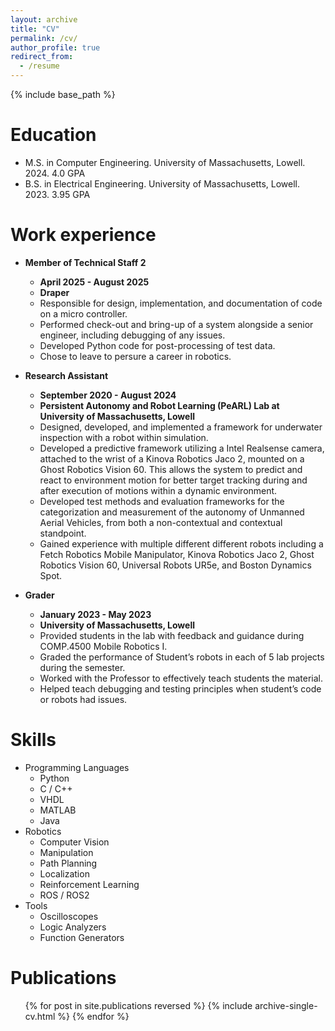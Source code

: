 ```yaml
---
layout: archive
title: "CV"
permalink: /cv/
author_profile: true
redirect_from:
  - /resume
---
```


{% include base_path %}

Education
======
* M.S. in Computer Engineering. University of Massachusetts, Lowell. 2024. 4.0 GPA
* B.S. in Electrical Engineering. University of Massachusetts, Lowell. 2023. 3.95 GPA

Work experience
======
* **Member of Technical Staff 2**
  * **April 2025 - August 2025**
  * **Draper**
  * Responsible for design, implementation, and documentation of code on a micro controller.
  * Performed check-out and bring-up of a system alongside a senior engineer, including debugging of any issues.
  * Developed Python code for post-processing of test data.
  * Chose to leave to persure a career in robotics.
  
* **Research Assistant**
  * **September 2020 - August 2024**
  * **Persistent Autonomy and Robot Learning (PeARL) Lab at University of Massachusetts, Lowell**
  * Designed, developed, and implemented a framework for underwater inspection with a robot within simulation.
  * Developed a predictive framework utilizing a Intel Realsense camera, attached to the wrist of a Kinova Robotics Jaco 2, mounted on a Ghost Robotics Vision 60. This allows the system to predict and react to environment motion for better target tracking during and after execution of motions within a dynamic environment.
  * Developed test methods and evaluation frameworks for the categorization and measurement of the autonomy of Unmanned Aerial Vehicles, from both a non-contextual and contextual standpoint.
  * Gained experience with multiple different different robots including a Fetch Robotics Mobile Manipulator, Kinova Robotics Jaco 2, Ghost Robotics Vision 60, Universal Robots UR5e, and Boston Dynamics Spot.

* **Grader**
  * **January 2023 - May 2023**
  * **University of Massachusetts, Lowell**
  * Provided students in the lab with feedback and guidance during COMP.4500 Mobile Robotics I.
  * Graded the performance of Student’s robots in each of 5 lab projects during the semester.
  * Worked with the Professor to effectively teach students the material.
  * Helped teach debugging and testing principles when student’s code or robots had issues.

Skills
======
* Programming Languages
  * Python
  * C / C++
  * VHDL
  * MATLAB
  * Java
* Robotics
  * Computer Vision
  * Manipulation
  * Path Planning
  * Localization
  * Reinforcement Learning
  * ROS / ROS2
* Tools
  * Oscilloscopes
  * Logic Analyzers
  * Function Generators

Publications
======
  <ul>{% for post in site.publications reversed %}
    {% include archive-single-cv.html %}
  {% endfor %}</ul>
  
<!-- Talks
======
  <ul>{% for post in site.talks reversed %}
    {% include archive-single-talk-cv.html  %}
  {% endfor %}</ul>
  
Teaching
======
  <ul>{% for post in site.teaching reversed %}
    {% include archive-single-cv.html %}
  {% endfor %}</ul>
  
Service and leadership
======
* Currently signed in to 43 different slack teams -->
